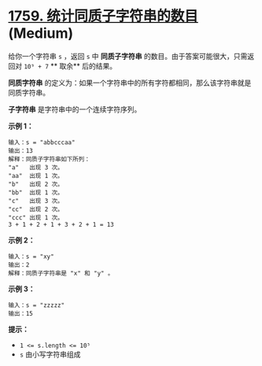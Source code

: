 # [1759. 统计同质子字符串的数目][link] (Medium)

[link]: https://leetcode.cn/problems/count-number-of-homogenous-substrings/

给你一个字符串 `s` ，返回 `s` 中 **同质子字符串** 的数目。由于答案可能很大，只需返回对 `10⁹ + 7` **
取余** 后的结果。

**同质字符串** 的定义为：如果一个字符串中的所有字符都相同，那么该字符串就是同质字符串。

**子字符串** 是字符串中的一个连续字符序列。

**示例 1：**

```
输入：s = "abbcccaa"
输出：13
解释：同质子字符串如下所列：
"a"   出现 3 次。
"aa"  出现 1 次。
"b"   出现 2 次。
"bb"  出现 1 次。
"c"   出现 3 次。
"cc"  出现 2 次。
"ccc" 出现 1 次。
3 + 1 + 2 + 1 + 3 + 2 + 1 = 13
```

**示例 2：**

```
输入：s = "xy"
输出：2
解释：同质子字符串是 "x" 和 "y" 。
```

**示例 3：**

```
输入：s = "zzzzz"
输出：15
```

**提示：**

- `1 <= s.length <= 10⁵`
- `s` 由小写字符串组成

